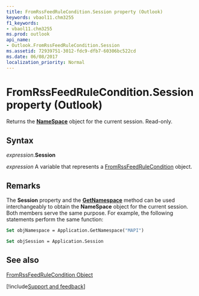 ```yaml
---
title: FromRssFeedRuleCondition.Session property (Outlook)
keywords: vbaol11.chm3255
f1_keywords:
- vbaol11.chm3255
ms.prod: outlook
api_name:
- Outlook.FromRssFeedRuleCondition.Session
ms.assetid: 72939751-3012-fdc9-dfb7-60306bc522cd
ms.date: 06/08/2017
localization_priority: Normal
---
```



# FromRssFeedRuleCondition.Session property (Outlook)

Returns the  **[NameSpace](Outlook.NameSpace.md)** object for the current session. Read-only.


## Syntax

_expression_.**Session**

_expression_ A variable that represents a [FromRssFeedRuleCondition](Outlook.FromRssFeedRuleCondition.md) object.


## Remarks

The  **Session** property and the **[GetNamespace](Outlook.Application.GetNamespace.md)** method can be used interchangeably to obtain the **NameSpace** object for the current session. Both members serve the same purpose. For example, the following statements perform the same function:


```vb
Set objNamespace = Application.GetNamespace("MAPI") 
```


```vb
Set objSession = Application.Session
```


## See also


[FromRssFeedRuleCondition Object](Outlook.FromRssFeedRuleCondition.md)

[!include[Support and feedback](~/includes/feedback-boilerplate.md)]